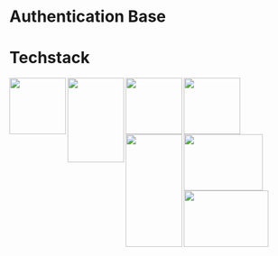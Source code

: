# Authentication Base

# Techstack

<img align="left" width="100" height="100" src="https://upload.wikimedia.org/wikipedia/commons/thumb/9/9a/Laravel.svg/1200px-Laravel.svg.png">
<img align="left" width="100" height="150" src="https://madewithnetwork.ams3.cdn.digitaloceanspaces.com/spatie-space-production/1371/laratrust.jpg">
<img align="left" width="100" height="100" src="https://upload.wikimedia.org/wikipedia/commons/thumb/9/95/Vue.js_Logo_2.svg/768px-Vue.js_Logo_2.svg.png">
<img align="left" width="100" height="100" src="https://upload.wikimedia.org/wikipedia/commons/thumb/4/4c/Typescript_logo_2020.svg/1200px-Typescript_logo_2020.svg.png">
<img align="left" width="100" height="200" src="https://www.dagio.de/wp-content/uploads/2014/09/logo-jquery.png">
<img align="left" width="140" height="100" src="https://camo.githubusercontent.com/a664defdd5c2ec93a3fbfb51e0f2aaafa5dc57bf1e13aa47456ced037b3cebe8/68747470733a2f2f676574626f6f7473747261702e636f6d2f646f63732f352e302f6173736574732f6272616e642f626f6f7473747261702d6c6f676f2d736861646f772e706e67">
<img align="left" width="150" height="100" src="https://mdbootstrap.com/img/logo/mdb-transparent-big.png">
